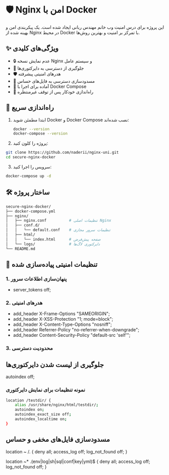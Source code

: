 # 🛡️ Nginx امن با Docker
این پروژه برای درس امنیت وب خانم مهندس ربانی ایجاد شده است.
یک پیکربندی امن و بهینه شده از Nginx در محیط Docker با تمرکز بر امنیت و بهترین روش‌ها.

## ✨ ویژگی‌های کلیدی

- 🔒 عدم نمایش نسخه Nginx و سیستم عامل
- 🚫 جلوگیری از دسترسی به دایرکتوری‌ها
- 🛡️ هدرهای امنیتی پیشرفته
- 📁 مسدودسازی دسترسی به فایل‌های حساس
- 🐳 آماده برای اجرا با Docker Compose
- 🔄 راه‌اندازی خودکار پس از توقف غیرمنتظره

## 🚀 راه‌اندازی سریع

1. ابتدا مطمئن شوید Docker و Docker Compose نصب شده‌اند:
   ```bash
   docker --version
   docker-compose --version
   ```
2. پروژه را کلون کنید:
```bash
git clone https://github.com/naderii/nginx-uni.git
cd secure-nginx-docker
```
3. سرویس را اجرا کنید:
```bash
docker-compose up -d
```

## 🛠️ ساختار پروژه
```bash
secure-nginx-docker/
├── docker-compose.yml
├── nginx/
│   ├── nginx.conf          # تنظیمات اصلی Nginx
│   ├── conf.d/
│   │   └── default.conf    # تنظیمات سرور مجازی
│   ├── html/
│   │   └── index.html      # صفحه پیش‌فرض
│   └── logs/               # دایرکتوری لاگ‌ها
└── README.md
```
## 🔧 تنظیمات امنیتی پیاده‌سازی شده

### 1. پنهان‌سازی اطلاعات سرور
 - server_tokens off;
  
### 2. هدرهای امنیتی

 - add_header X-Frame-Options "SAMEORIGIN";
 - add_header X-XSS-Protection "1; mode=block";
 - add_header X-Content-Type-Options "nosniff";
 - add_header Referrer-Policy "no-referrer-when-downgrade";
 - add_header Content-Security-Policy "default-src 'self'";

### 3. محدودیت دسترسی
## جلوگیری از لیست شدن دایرکتوری‌ها
autoindex off;

### نمونه تنظیمات برای نمایش دایرکتوری
```bash
location /testdir/ {
    alias /usr/share/nginx/html/testdir/;
    autoindex on;
    autoindex_exact_size off;
    autoindex_localtime on;
}
```
## مسدودسازی فایل‌های مخفی و حساس
location ~ /\. {
    deny all;
    access_log off;
    log_not_found off;
}

location ~* \.(env|log|sh|sql|conf|key|yml)$ {
    deny all;
    access_log off;
    log_not_found off;
}



